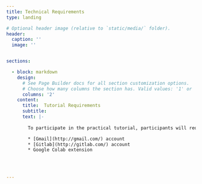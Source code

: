 ```yaml
---
title: Technical Requirements
type: landing

# Optional header image (relative to `static/media/` folder).
header:
  caption: ''
  image: ''


sections:

  - block: markdown
    design:
      # See Page Builder docs for all section customization options.
      # Choose how many columns the section has. Valid values: '1' or '2'.
      columns: '2' 
    content:
      title:  Tutorial Requirements
      subtitle: 
      text: |-
        
        To participate in the practical tutorial, participants will requiere: 

        * [Gmail](http://gmail.com/) account
        * [Gitlab](http://gitlab.com/) account
        * Google Colab extension
        
    


---
```

